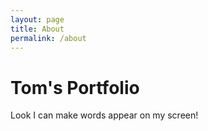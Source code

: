 ```yaml
---
layout: page
title: About
permalink: /about
---
```


# Tom's Portfolio

Look I can make words appear on my screen!
